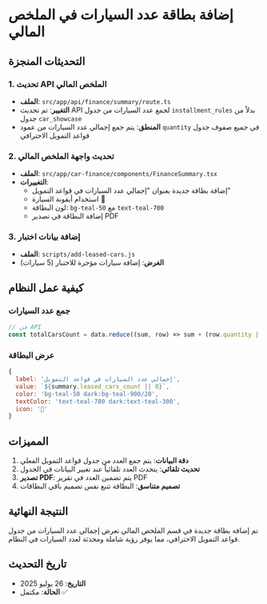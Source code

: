 # إضافة بطاقة عدد السيارات في الملخص المالي

## التحديثات المنجزة

### 1. تحديث API الملخص المالي
- **الملف**: `src/app/api/finance/summary/route.ts`
- **التغيير**: تم تحديث API لجمع عدد السيارات من جدول `installment_rules` بدلاً من جدول `car_showcase`
- **المنطق**: يتم جمع إجمالي عدد السيارات من عمود `quantity` في جميع صفوف جدول قواعد التمويل الاحترافي

### 2. تحديث واجهة الملخص المالي
- **الملف**: `src/app/car-finance/components/FinanceSummary.tsx`
- **التغييرات**:
  - إضافة بطاقة جديدة بعنوان "إجمالي عدد السيارات في قواعد التمويل"
  - استخدام أيقونة السيارة 🚗
  - لون البطاقة: `bg-teal-50` مع `text-teal-700`
  - إضافة البطاقة في تصدير PDF

### 3. إضافة بيانات اختبار
- **الملف**: `scripts/add-leased-cars.js`
- **الغرض**: إضافة سيارات مؤجرة للاختبار (5 سيارات)

## كيفية عمل النظام

### جمع عدد السيارات
```javascript
// في API
const totalCarsCount = data.reduce((sum, row) => sum + (row.quantity || 0), 0);
```

### عرض البطاقة
```javascript
{
  label: 'إجمالي عدد السيارات في قواعد التمويل',
  value: `${summary.leased_cars_count || 0}`,
  color: 'bg-teal-50 dark:bg-teal-900/20',
  textColor: 'text-teal-700 dark:text-teal-300',
  icon: '🚗'
}
```

## المميزات

1. **دقة البيانات**: يتم جمع العدد من جدول قواعد التمويل الفعلي
2. **تحديث تلقائي**: يتحدث العدد تلقائياً عند تغيير البيانات في الجدول
3. **تصدير PDF**: يتم تضمين العدد في تقرير PDF
4. **تصميم متناسق**: البطاقة تتبع نفس تصميم باقي البطاقات

## النتيجة النهائية

تم إضافة بطاقة جديدة في قسم الملخص المالي تعرض إجمالي عدد السيارات من جدول قواعد التمويل الاحترافي، مما يوفر رؤية شاملة ومحدثة لعدد السيارات في النظام.

## تاريخ التحديث
- **التاريخ**: 26 يوليو 2025
- **الحالة**: مكتمل ✅ 